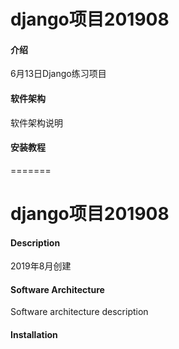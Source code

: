 
# django项目201908

#### 介绍
6月13日Django练习项目

#### 软件架构
软件架构说明


#### 安装教程
=======
# django项目201908

#### Description
2019年8月创建

#### Software Architecture
Software architecture description

#### Installation

